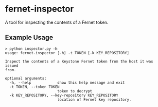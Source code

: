# fernet-inspector
A tool for inspecting the contents of a Fernet token.

## Example Usage

```
> python inspector.py -h
usage: fernet-inspector [-h] -t TOKEN [-k KEY_REPOSITORY]

Inspect the contents of a Keystone Fernet token from the host it was issued
from.

optional arguments:
  -h, --help            show this help message and exit
  -t TOKEN, --token TOKEN
                        token to decrypt
  -k KEY_REPOSITORY, --key-repository KEY_REPOSITORY
                        location of Fernet key repository.
```
